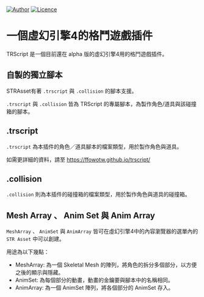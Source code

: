 [![Author](https://img.shields.io/badge/Author-FFOWOTW-blue?style=for-the-badge)](https://github.com/ffowotw/TRScript)
[![Licence](https://img.shields.io/badge/Licence-GNU_v3.0-slime?style=for-the-badge)](https://github.com/ffowotw/STRAsset/blob/main/LICENSE)

# 一個虛幻引擎4的格鬥遊戲插件

TRScript 是一個目前還在 alpha 版的虛幻引擎4用的格鬥遊戲插件。

## 自製的獨立腳本

STRAsset有著 `.trscript` 與 `.collision` 的腳本支援。

`.trscript` 與 `.collision` 皆為 TRScript 的專屬腳本，為製作角色/道具與該碰撞箱的腳本。

## .trscript

`.trscript` 為本插件的角色／道具腳本的檔案類型，用於製作角色與道具。

如需更詳細的資料，請至 https://ffowotw.github.io/trscript/

## .collision

`.collision` 則為本插件的碰撞箱的檔案類型，用於製作角色與道具的碰撞箱。

## Mesh Array 、 Anim Set 與 Anim Array

`MeshArray` 、 `AnimSet` 與 `AnimArray` 皆可在虛幻引擎4中的內容瀏覽器的選單內的 `STR Asset` 中可以創建。

用途為以下幾點：
- MeshArray: 為一個 Skeletal Mesh 的陣列，將角色的拆分多個部分，以方便之後的顯示與隱藏。
- AnimSet: 為每個部分的動畫，動畫的金鑰要與腳本中的名稱相同。
- AnimArray: 為一個 AnimSet 陣列，將各個部分的 AnimSet 存入。